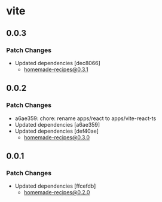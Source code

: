 # vite

## 0.0.3

### Patch Changes

- Updated dependencies [dec8066]
  - homemade-recipes@0.3.1

## 0.0.2

### Patch Changes

- a6ae359: chore: rename apps/react to apps/vite-react-ts
- Updated dependencies [a6ae359]
- Updated dependencies [def40ae]
  - homemade-recipes@0.3.0

## 0.0.1

### Patch Changes

- Updated dependencies [ffcefdb]
  - homemade-recipes@0.2.0
